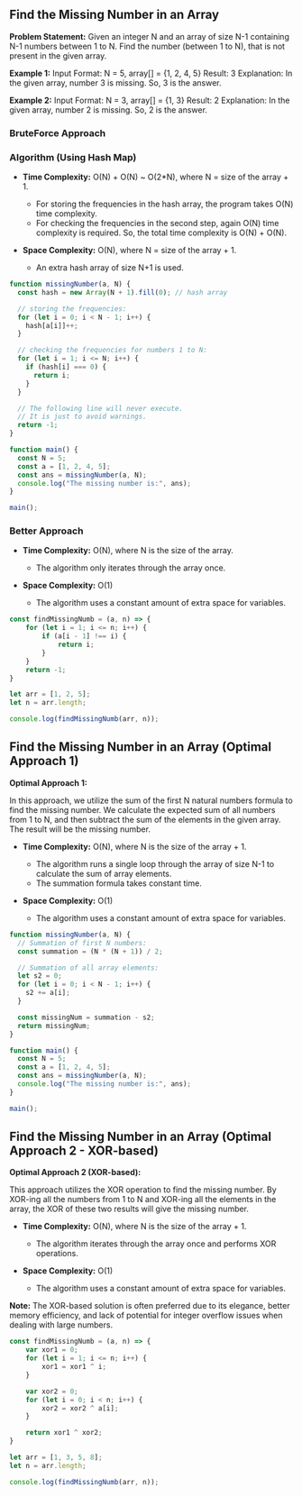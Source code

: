 ## Find the Missing Number in an Array

**Problem Statement:** Given an integer N and an array of size N-1 containing N-1 numbers between 1 to N. Find the number (between 1 to N), that is not present in the given array.

**Example 1:**
Input Format: N = 5, array[] = {1, 2, 4, 5}
Result: 3
Explanation: In the given array, number 3 is missing. So, 3 is the answer.

**Example 2:**
Input Format: N = 3, array[] = {1, 3}
Result: 2
Explanation: In the given array, number 2 is missing. So, 2 is the answer.

### BruteForce Approach
### Algorithm (Using Hash Map)

- **Time Complexity:** O(N) + O(N) ~ O(2*N), where N = size of the array + 1.
  - For storing the frequencies in the hash array, the program takes O(N) time complexity.
  - For checking the frequencies in the second step, again O(N) time complexity is required. So, the total time complexity is O(N) + O(N).

- **Space Complexity:** O(N), where N = size of the array + 1.
  - An extra hash array of size N+1 is used.

```javascript
function missingNumber(a, N) {
  const hash = new Array(N + 1).fill(0); // hash array

  // storing the frequencies:
  for (let i = 0; i < N - 1; i++) {
    hash[a[i]]++;
  }

  // checking the frequencies for numbers 1 to N:
  for (let i = 1; i <= N; i++) {
    if (hash[i] === 0) {
      return i;
    }
  }

  // The following line will never execute.
  // It is just to avoid warnings.
  return -1;
}

function main() {
  const N = 5;
  const a = [1, 2, 4, 5];
  const ans = missingNumber(a, N);
  console.log("The missing number is:", ans);
}

main();

```
### Better Approach
- **Time Complexity:** O(N), where N is the size of the array.
  - The algorithm only iterates through the array once.

- **Space Complexity:** O(1)
  - The algorithm uses a constant amount of extra space for variables.

```javascript
const findMissingNumb = (a, n) => {
    for (let i = 1; i <= n; i++) {
        if (a[i - 1] !== i) {
            return i;
        }
    }
    return -1;
}

let arr = [1, 2, 5];
let n = arr.length;

console.log(findMissingNumb(arr, n));

```

## Find the Missing Number in an Array (Optimal Approach 1)

**Optimal Approach 1:**

In this approach, we utilize the sum of the first N natural numbers formula to find the missing number. We calculate the expected sum of all numbers from 1 to N, and then subtract the sum of the elements in the given array. The result will be the missing number.

- **Time Complexity:** O(N), where N is the size of the array + 1.
  - The algorithm runs a single loop through the array of size N-1 to calculate the sum of array elements.
  - The summation formula takes constant time.

- **Space Complexity:** O(1)
  - The algorithm uses a constant amount of extra space for variables.

```javascript
function missingNumber(a, N) {
  // Summation of first N numbers:
  const summation = (N * (N + 1)) / 2;

  // Summation of all array elements:
  let s2 = 0;
  for (let i = 0; i < N - 1; i++) {
    s2 += a[i];
  }

  const missingNum = summation - s2;
  return missingNum;
}

function main() {
  const N = 5;
  const a = [1, 2, 4, 5];
  const ans = missingNumber(a, N);
  console.log("The missing number is:", ans);
}

main();
```
## Find the Missing Number in an Array (Optimal Approach 2 - XOR-based)

**Optimal Approach 2 (XOR-based):**

This approach utilizes the XOR operation to find the missing number. By XOR-ing all the numbers from 1 to N and XOR-ing all the elements in the array, the XOR of these two results will give the missing number.

- **Time Complexity:** O(N), where N is the size of the array + 1.
  - The algorithm iterates through the array once and performs XOR operations.

- **Space Complexity:** O(1)
  - The algorithm uses a constant amount of extra space for variables.

**Note:** The XOR-based solution is often preferred due to its elegance, better memory efficiency, and lack of potential for integer overflow issues when dealing with large numbers.

```javascript
const findMissingNumb = (a, n) => {
    var xor1 = 0;
    for (let i = 1; i <= n; i++) {
        xor1 = xor1 ^ i;
    }

    var xor2 = 0;
    for (let i = 0; i < n; i++) {
        xor2 = xor2 ^ a[i];
    }

    return xor1 ^ xor2;
}

let arr = [1, 3, 5, 8];
let n = arr.length;

console.log(findMissingNumb(arr, n));
```
